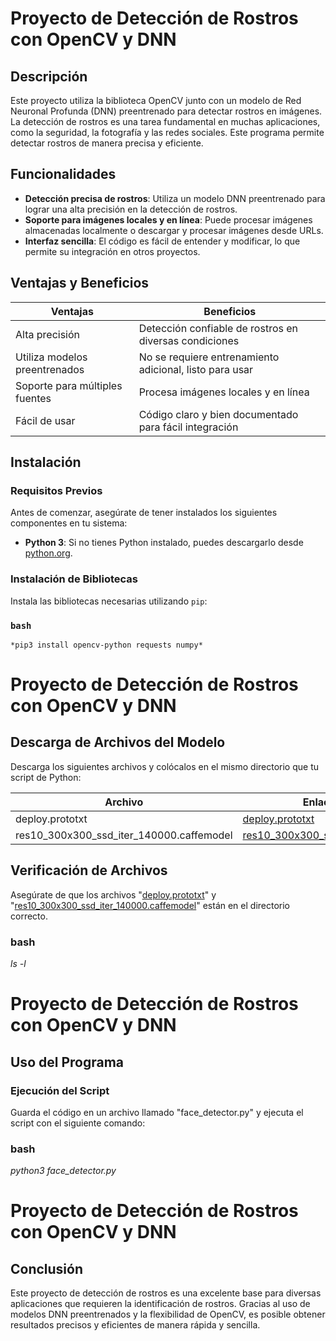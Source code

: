# Proyecto de Detección de Rostros con OpenCV y DNN

## Descripción

Este proyecto utiliza la biblioteca OpenCV junto con un modelo de Red Neuronal Profunda (DNN) preentrenado para detectar rostros en imágenes. La detección de rostros es una tarea fundamental en muchas aplicaciones, como la seguridad, la fotografía y las redes sociales. Este programa permite detectar rostros de manera precisa y eficiente.

## Funcionalidades

- **Detección precisa de rostros**: Utiliza un modelo DNN preentrenado para lograr una alta precisión en la detección de rostros.
- **Soporte para imágenes locales y en línea**: Puede procesar imágenes almacenadas localmente o descargar y procesar imágenes desde URLs.
- **Interfaz sencilla**: El código es fácil de entender y modificar, lo que permite su integración en otros proyectos.

## Ventajas y Beneficios

| Ventajas                      | Beneficios                                                   |
|-------------------------------|--------------------------------------------------------------|
| Alta precisión                | Detección confiable de rostros en diversas condiciones       |
| Utiliza modelos preentrenados | No se requiere entrenamiento adicional, listo para usar      |
| Soporte para múltiples fuentes| Procesa imágenes locales y en línea                          |
| Fácil de usar                 | Código claro y bien documentado para fácil integración       |

## Instalación

### Requisitos Previos

Antes de comenzar, asegúrate de tener instalados los siguientes componentes en tu sistema:

- **Python 3**: Si no tienes Python instalado, puedes descargarlo desde [python.org](https://www.python.org/downloads/).

### Instalación de Bibliotecas

Instala las bibliotecas necesarias utilizando `pip`:


### `bash`
`*pip3 install opencv-python requests numpy*`

# Proyecto de Detección de Rostros con OpenCV y DNN

## Descarga de Archivos del Modelo

Descarga los siguientes archivos y colócalos en el mismo directorio que tu script de Python:

| Archivo                                  | Enlace de Descarga                                                                                   |
|------------------------------------------|------------------------------------------------------------------------------------------------------|
| deploy.prototxt                          | [deploy.prototxt](https://github.com/opencv/opencv/raw/3.4.0/samples/dnn/face_detector/deploy.prototxt)|
| res10_300x300_ssd_iter_140000.caffemodel | [res10_300x300_ssd_iter_140000.caffemodel](https://github.com/opencv/opencv_3rdparty/raw/dnn_samples_face_detector_20170830/res10_300x300_ssd_iter_140000.caffemodel)|

## Verificación de Archivos

Asegúrate de que los archivos "[deploy.prototxt](https://github.com/opencv/opencv/raw/3.4.0/samples/dnn/face_detector/deploy.prototxt)" y "[res10_300x300_ssd_iter_140000.caffemodel](https://github.com/opencv/opencv_3rdparty/raw/dnn_samples_face_detector_20170830/res10_300x300_ssd_iter_140000.caffemodel)" están en el directorio correcto.

### bash
*ls -l*

# Proyecto de Detección de Rostros con OpenCV y DNN

## Uso del Programa

### Ejecución del Script

Guarda el código en un archivo llamado "face_detector.py" y ejecuta el script con el siguiente comando:

### bash
*python3 face_detector.py*

# Proyecto de Detección de Rostros con OpenCV y DNN

## Conclusión

Este proyecto de detección de rostros es una excelente base para diversas aplicaciones que requieren la identificación de rostros. Gracias al uso de modelos DNN preentrenados y la flexibilidad de OpenCV, es posible obtener resultados precisos y eficientes de manera rápida y sencilla.

